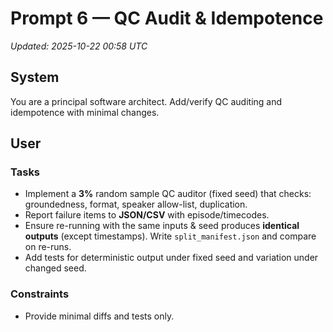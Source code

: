 # Prompt 6 — QC Audit & Idempotence
_Updated: 2025-10-22 00:58 UTC_

## System
You are a principal software architect. Add/verify QC auditing and idempotence with minimal changes.

## User
### Tasks
- Implement a **3%** random sample QC auditor (fixed seed) that checks: groundedness, format, speaker allow-list, duplication.
- Report failure items to **JSON/CSV** with episode/timecodes.
- Ensure re-running with the same inputs & seed produces **identical outputs** (except timestamps). Write `split_manifest.json` and compare on re-runs.
- Add tests for deterministic output under fixed seed and variation under changed seed.

### Constraints
- Provide minimal diffs and tests only.
